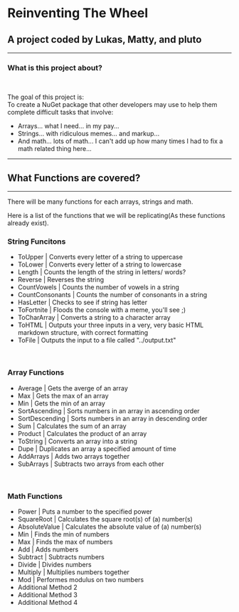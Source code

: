<!--- [![Open in Codespaces](https://classroom.github.com/assets/launch-codespace-f4981d0f882b2a3f0472912d15f9806d57e124e0fc890972558857b51b24a6f9.svg)](https://classroom.github.com/open-in-codespaces?assignment_repo_id=9838360) --->
<!--- Commented above just to make the readme look nicer/ more appealing to the eyes. --->

# **Reinventing The Wheel**
## **A project coded by Lukas, Matty, and pluto**
<!--- Names are in alphabetical order. --->
<!--- Yes, I prefer my name (pluto) without any capitals. --->
<!--- Also, yes, I partially learned markdown just for github. --->
<hr>

### **What is this project about?**
<br>

The goal of this project is:
<br>
To create a NuGet package that other developers may use to help them complete difficult tasks that involve:
- Arrays... what I need... in my pay...
- Strings... with ridiculous memes... and markup...
- And math... lots of math... I can't add up how many times I had to fix a math related thing here...

<hr>

## **What Functions are covered?**
<hr>

There will be many functions for each arrays, strings and math.
<br>

Here is a list of the functions that we will be replicating(As these functions already exist).
<!--- "Additional Method 1, 2, 3 & 4" are all placeholders until we decide what function we will make/ replicate.
        When that is decided, I can replace it with a description of whatever we make. --->

### **String Funcitons**
- ToUpper | Converts every letter of a string to uppercase
- ToLower | Converts every letter of a string to lowercase
- Length | Counts the length of the string in letters/ words?
- Reverse | Reverses the string
- CountVowels | Counts the number of vowels in a string
- CountConsonants | Counts the number of consonants in a string
- HasLetter | Checks to see if string has letter
- ToFortnite | Floods the console with a meme, you'll see ;)
- ToCharArray | Converts a string to a character array
- ToHTML | Outputs your three inputs in a very, very basic HTML markdown structure, with correct formatting
- ToFile | Outputs the input to a file called "../output.txt"

<br>

### **Array Functions**
- Average | Gets the averge of an array
- Max | Gets the max of an array
- Min | Gets the min of an array
- SortAscending | Sorts numbers in an array in ascending order
- SortDescending | Sorts numbers in an array in descending order
- Sum | Calculates the sum of an array
- Product | Calculates the product of an array
- ToString | Converts an array into a string
- Dupe | Duplicates an array a specified amount of time
- AddArrays | Adds two arrays together
- SubArrays | Subtracts two arrays from each other

<br>

### **Math Functions**
- Power | Puts a number to the specified power
- SquareRoot | Calculates the square root(s) of (a) number(s)
- AbsoluteValue | Calculates the absolute value of (a) number(s)
- Min | Finds the min of numbers
- Max | Finds the max of numbers
- Add | Adds numbers
- Subtract | Subtracts numbers
- Divide | Divides numbers
- Multiply | Multiplies numbers together
- Mod | Performes modulus on two numbers
- Additional Method 2
- Additional Method 3
- Additional Method 4
